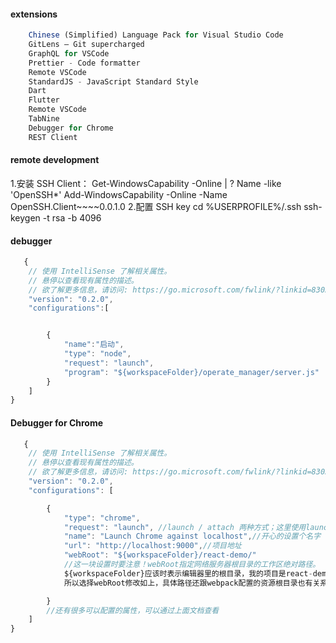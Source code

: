 #### extensions

```js
    Chinese (Simplified) Language Pack for Visual Studio Code
    GitLens — Git supercharged
    GraphQL for VSCode
    Prettier - Code formatter
    Remote VSCode
    StandardJS - JavaScript Standard Style
    Dart
    Flutter
    Remote VSCode
    TabNine
    Debugger for Chrome
    REST Client
```
#### remote development
[](https://zhuanlan.zhihu.com/p/82568294)
1.安装 SSH Client： 
   Get-WindowsCapability -Online | ? Name -like 'OpenSSH*'
   Add-WindowsCapability -Online -Name OpenSSH.Client~~~~0.0.1.0
2.配置 SSH key
   cd %USERPROFILE%/.ssh
   ssh-keygen -t rsa -b 4096
#### debugger

```js
   {
    // 使用 IntelliSense 了解相关属性。
    // 悬停以查看现有属性的描述。
    // 欲了解更多信息，请访问: https://go.microsoft.com/fwlink/?linkid=830387
    "version": "0.2.0",
    "configurations":[


        {
            "name":"启动",
            "type": "node",
            "request": "launch",
            "program": "${workspaceFolder}/operate_manager/server.js"
        }
    ]
}
```

#### Debugger for Chrome

```js
   {
    // 使用 IntelliSense 了解相关属性。
    // 悬停以查看现有属性的描述。
    // 欲了解更多信息，请访问: https://go.microsoft.com/fwlink/?linkid=830387
    "version": "0.2.0",
    "configurations": [

        {
            "type": "chrome",
            "request": "launch", //launch / attach 两种方式；这里使用launch
            "name": "Launch Chrome against localhost",//开心的设置个名字
            "url": "http://localhost:9000",//项目地址
            "webRoot": "${workspaceFolder}/react-demo/"
            //这一块设置时要注意！webRoot指定网络服务器根目录的工作区绝对路径。
            ${workspaceFolder}应该时表示编辑器里的根目录，我的项目是react-demo，
            所以选择webRoot修改如上，具体路径还跟webpack配置的资源根目录也有关系

        }
        //还有很多可以配置的属性，可以通过上面文档查看
    ]
}
```
